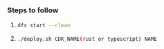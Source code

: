 <!-- # Example Projects -->

### Steps to follow

1. ```bash
   dfx start --clean
   ```

2. ```bash
   ./deploy.sh CDK_NAME(rust or typescript) NAME
   ```

